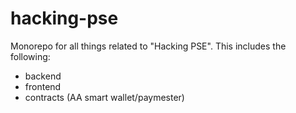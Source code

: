 # hacking-pse

Monorepo for all things related to "Hacking PSE". This includes the following:

- backend 
- frontend 
- contracts (AA smart wallet/paymester)
